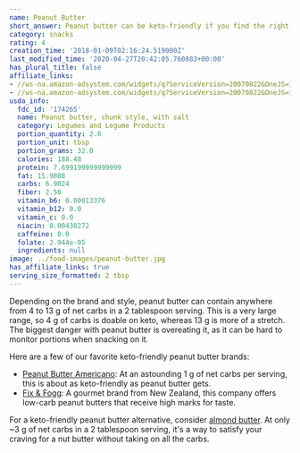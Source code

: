 ```yaml
---
name: Peanut Butter
short_answer: Peanut butter can be keto-friendly if you find the right brand.
category: snacks
rating: 4
creation_time: '2018-01-09T02:16:24.519000Z'
last_modified_time: '2020-04-27T20:42:05.760883+00:00'
has_plural_title: false
affiliate_links:
- //ws-na.amazon-adsystem.com/widgets/q?ServiceVersion=20070822&OneJS=1&Operation=GetAdHtml&MarketPlace=US&source=ss&ref=as_ss_li_til&ad_type=product_link&tracking_id=isitketo-20&language=en_US&marketplace=amazon&region=US&placement=B083ZLN4MB&asins=B083ZLN4MB&linkId=48ff09101a8f5f8b31bd33ccbef7f3fb&show_border=true&link_opens_in_new_window=true
- //ws-na.amazon-adsystem.com/widgets/q?ServiceVersion=20070822&OneJS=1&Operation=GetAdHtml&MarketPlace=US&source=ss&ref=as_ss_li_til&ad_type=product_link&tracking_id=isitketo-20&language=en_US&marketplace=amazon&region=US&placement=B07C4S4D3D&asins=B07C4S4D3D&linkId=1a4695d169687758f63af0d6b328bf10&show_border=true&link_opens_in_new_window=true
usda_info:
  fdc_id: '174265'
  name: Peanut butter, chunk style, with salt
  category: Legumes and Legume Products
  portion_quantity: 2.0
  portion_unit: tbsp
  portion_grams: 32.0
  calories: 188.48
  protein: 7.699199999999999
  fat: 15.9808
  carbs: 6.9024
  fiber: 2.56
  vitamin_b6: 0.00013376
  vitamin_b12: 0.0
  vitamin_c: 0.0
  niacin: 0.00438272
  caffeine: 0.0
  folate: 2.944e-05
  ingredients: null
image: ../food-images/peanut-butter.jpg
has_affiliate_links: true
serving_size_formatted: 2 tbsp
---
```

Depending on the brand and style, peanut butter can contain anywhere from 4 to 13 g of net carbs in a 2 tablespoon serving. This is a very large range, so 4 g of carbs is doable on keto, whereas 13 g is more of a stretch. The biggest danger with peanut butter is overeating it, as it can be hard to monitor portions when snacking on it.

Here are a few of our favorite keto-friendly peanut butter brands:

* [Peanut Butter Americano](/peanut-butter-americano-peanut-butter): At an astounding 1 g of net carbs per serving, this is about as keto-friendly as peanut butter gets.
* [Fix & Fogg](/fix-and-fogg-peanut-butter): A gourmet brand from New Zealand, this company offers low-carb peanut butters that receive high marks for taste.

For a keto-friendly peanut butter alternative, consider [almond butter](/almond-butter). At only ~3 g of net carbs in a 2 tablespoon serving, it's a way to satisfy your craving for a nut butter without taking on all the carbs.

